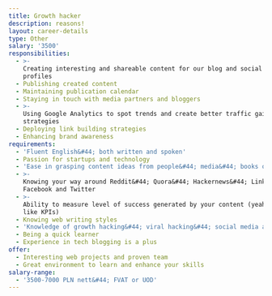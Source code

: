 ```yaml
---
title: Growth hacker
description: reasons!
layout: career-details
type: Other
salary: '3500'
responsibilities:
  - >-
    Creating interesting and shareable content for our blog and social media
    profiles
  - Publishing created content
  - Maintaining publication calendar
  - Staying in touch with media partners and bloggers
  - >-
    Using Google Analytics to spot trends and create better traffic gaining
    strategies
  - Deploying link building strategies
  - Enhancing brand awareness
requirements:
  - 'Fluent English&#44; both written and spoken'
  - Passion for startups and technology
  - 'Ease in grasping content ideas from people&#44; media&#44; books or whatever'
  - >-
    Knowing your way around Reddit&#44; Quora&#44; Hackernews&#44; Linkedin&#44;
    Facebook and Twitter
  - >-
    Ability to measure level of success generated by your content (yeah&#44; we
    like KPIs)
  - Knowing web writing styles
  - 'Knowledge of growth hacking&#44; viral hacking&#44; social media and SEO'
  - Being a quick learner
  - Experience in tech blogging is a plus
offer:
  - Interesting web projects and proven team
  - Great environment to learn and enhance your skills
salary-range:
  - '3500-7000 PLN nett&#44; FVAT or UOD'
---
```

